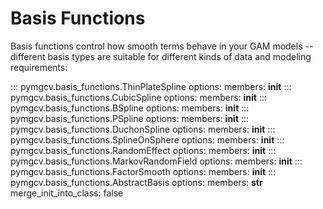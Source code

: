 # Basis Functions

Basis functions control how smooth terms behave in your GAM models -- different basis types are suitable for different kinds of data and modeling requirements:

<!-- TODO: Inspection creates strange attribute docs, but cannot disable force_inspection locally -->
<!-- Hence, we manually specify mebers   -->

::: pymgcv.basis_functions.ThinPlateSpline
    options:
      members: __init__
::: pymgcv.basis_functions.CubicSpline
    options:
      members: __init__
::: pymgcv.basis_functions.BSpline
    options:
      members: __init__
::: pymgcv.basis_functions.PSpline
    options:
      members: __init__
::: pymgcv.basis_functions.DuchonSpline
    options:
      members: __init__
::: pymgcv.basis_functions.SplineOnSphere
    options:
      members: __init__
::: pymgcv.basis_functions.RandomEffect
    options:
      members: __init__
::: pymgcv.basis_functions.MarkovRandomField
    options:
      members: __init__
::: pymgcv.basis_functions.FactorSmooth
    options:
      members: __init__
::: pymgcv.basis_functions.AbstractBasis
    options:
      members: __str__
      merge_init_into_class: false
